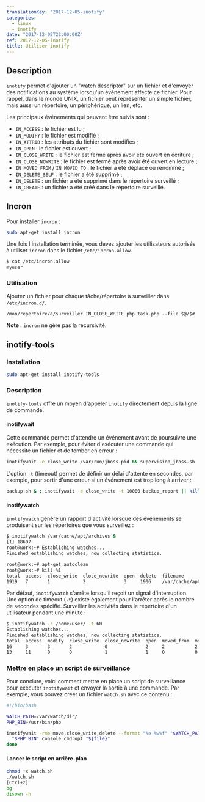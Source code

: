 ```yaml
---
translationKey: "2017-12-05-inotify"
categories:
  - linux
  - inotify
date: "2017-12-05T22:00:00Z"
ref: 2017-12-05-inotify
title: Utiliser inotify
---
```


## Description
`inotify` permet d'ajouter un "watch descriptor" sur un fichier et d'envoyer des notifications au système lorsqu'un événement affecte ce fichier. Pour rappel, dans le monde UNIX, un fichier peut représenter un simple fichier, mais aussi un répertoire, un périphérique, un lien, etc.

Les principaux événements qui peuvent être suivis sont :

- `IN_ACCESS` : le fichier est lu ;
- `IN_MODIFY` : le fichier est modifié ;
- `IN_ATTRIB` : les attributs du fichier sont modifiés ;
- `IN_OPEN` : le fichier est ouvert ;
- `IN_CLOSE_WRITE` : le fichier est fermé après avoir été ouvert en écriture ;
- `IN_CLOSE_NOWRITE` : le fichier est fermé après avoir été ouvert en lecture ;
- `IN_MOVED_FROM` / `IN_MOVED_TO` : le fichier a été déplacé ou renommé ;
- `IN_DELETE_SELF` : le fichier a été supprimé ;
- `IN_DELETE` : un fichier a été supprimé dans le répertoire surveillé ;
- `IN_CREATE` : un fichier a été créé dans le répertoire surveillé.

## Incron
Pour installer `incron` :
```bash
sudo apt-get install incron
```
Une fois l'installation terminée, vous devez ajouter les utilisateurs autorisés à utiliser `incron` dans le fichier `/etc/incron.allow`.
```bash
$ cat /etc/incron.allow
myuser
```

### Utilisation
Ajoutez un fichier pour chaque tâche/répertoire à surveiller dans `/etc/incron.d/`.
```
/mon/repertoire/a/surveiller IN_CLOSE_WRITE php task.php --file $@/$#
```
**Note :** `incron` ne gère pas la récursivité.

## inotify-tools
### Installation
```bash
sudo apt-get install inotify-tools
```

### Description
`inotify-tools` offre un moyen d'appeler `inotify` directement depuis la ligne de commande.

#### inotifywait
Cette commande permet d'attendre un événement avant de poursuivre une exécution.
Par exemple, pour éviter d'exécuter une commande qui nécessite un fichier et de tomber en erreur :

```bash
inotifywait -e close_write /var/run/jboss.pid && supervision_jboss.sh
```

L'option `-t` (timeout) permet de définir un délai d'attente en secondes, par exemple, pour sortir d'une erreur si un événement est trop long à arriver :

```bash
backup.sh & ; inotifywait -e close_write -t 10000 backup_report || killall backup.sh
```

#### inotifywatch
`inotifywatch` génère un rapport d'activité lorsque des événements se produisent sur les répertoires que vous surveillez :

```bash
$ inotifywatch /var/cache/apt/archives &
[1] 18607
root@work:~# Establishing watches...
Finished establishing watches, now collecting statistics.

root@work:~# apt-get autoclean
root@work:~# kill %1
total  access  close_write  close_nowrite  open  delete  filename
1919   7       1            2              3     1906    /var/cache/apt/archives/
```
Par défaut, `inotifywatch` s'arrête lorsqu'il reçoit un signal d'interruption. Une option de timeout (`-t`) existe également pour l'arrêter après le nombre de secondes spécifié.
Surveiller les activités dans le répertoire d'un utilisateur pendant une minute :

```bash
$ inotifywatch -r /home/user/ -t 60
Establishing watches...
Finished establishing watches, now collecting statistics.
total  access  modify  close_write  close_nowrite  open  moved_from  moved_to  create  filename
16     3       3       2            0              2     2           2         2       /home/user/.mozilla/firefox/e3lq4lm3.default/
13     11      0       0            1              1     0           0         0       /home/user/.cache/myapp/mycache/
```

### Mettre en place un script de surveillance
Pour conclure, voici comment mettre en place un script de surveillance pour exécuter `inotifywait` et envoyer la sortie à une commande. Par exemple, vous pouvez créer un fichier `watch.sh` avec ce contenu :

```bash
#!/bin/bash

WATCH_PATH=/var/watch/dir/
PHP_BIN=/usr/bin/php

inotifywait -rme move,close_write,delete --format "%e %w%f" "$WATCH_PATH" | while read -r file; do
  "$PHP_BIN" console cmd:opt "${file}"
done
```

#### Lancer le script en arrière-plan
```bash
chmod +x watch.sh
./watch.sh
[Ctrl+z]
bg
disown -h
```
